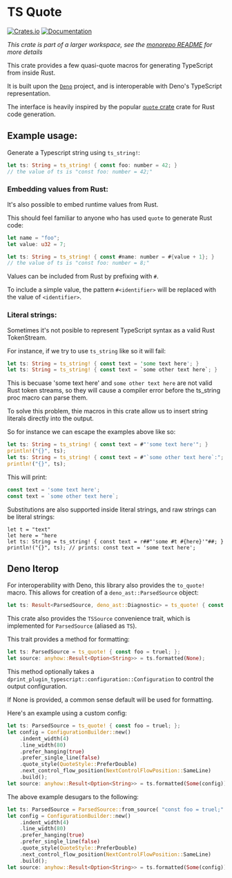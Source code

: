 # TS Quote

[![Crates.io](https://img.shields.io/crates/v/ts_quote.svg)](https://crates.io/crates/ts_quote)
[![Documentation](https://docs.rs/ts_quote/badge.svg)](https://docs.rs/ts_quote)

*This crate is part of a larger workspace, see the [monorepo README](https://github.com/spencerkohan/type_reflect) for more details*

This crate provides a few quasi-quote macros for generating TypeScript from inside Rust.

It is built upon the [`Deno`](https://deno.com) project, and is interoperable with Deno's TypeScript representation.

The interface is heavily inspired by the popular [`quote` crate](https://crates.io/crates/quote) crate for Rust code generation.

## Example usage:

Generate a Typescript string using `ts_string!`:

```rust
let ts: String = ts_string! { const foo: number = 42; }
// the value of ts is "const foo: number = 42;"
```

### Embedding values from Rust:

It's also possible to embed runtime values from Rust.

This should feel familiar to anyone who has used `quote` to generate Rust code:

```rust
let name = "foo";
let value: u32 = 7;

let ts: String = ts_string! { const #name: number = #{value + 1}; }
// the value of ts is "const foo: number = 8;"
```

Values can be included from Rust by prefixing with `#`.

To include a simple value, the pattern `#<identifier>` will be replaced with the value of `<identifier>`.

### Literal strings:

Sometimes it's not posible to represent TypeScript syntax as a valid Rust TokenStream.

For instance, if we try to use `ts_string` like so it will fail:

```rust
let ts: String = ts_string! { const text = 'some text here'; }
let ts: String = ts_string! { const text = `some other text here`; }
```

This is becuase 'some text here' and `some other text here` are not valid Rust token streams, so they will cause a compiler error before the ts_string proc macro can parse them.

To solve this problem, thie macros in this crate allow us to insert string literals directly into the output.

So for instance we can escape the examples above like so:

```rust
let ts: String = ts_string! { const text = #"'some text here'"; }
println!("{}", ts);
let ts: String = ts_string! { const text = #"`some other text here`:"; }
println!("{}", ts);
```

This will print:

```ts
const text = 'some text here';
const text = `some other text here`;
```

Substitutions are also supported inside literal strings, and raw strings can be literal strings:

```
let t = "text"
let here = "here
let ts: String = ts_string! { const text = r##"'some #t #{here}'"##; }
println!("{}", ts); // prints: const text = 'some text here';
```

## Deno Iterop

For interoperability with Deno, this library also provides the `to_quote!` macro.  This allows for creation of a `deno_ast::ParsedSource` object:

```rust
let ts: Result<ParsedSource, deno_ast::Diagnostic> = ts_quote! { const foo = truel; };
```

This crate also provides the `TSSource` convenience trait, which is implemented for `ParsedSource` (aliased as `TS`).

This trait provides a method for formatting:

```rust
let ts: ParsedSource = ts_quote! { const foo = truel; };
let source: anyhow::Result<Option<String>> = ts.formatted(None);
```

This method optionally takes a `dprint_plugin_typescript::configuration::Configuration` to control the output configuration.

If None is provided, a common sense default will be used for formatting.

Here's an example using a custom config:

```rust
let ts: ParsedSource = ts_quote! { const foo = truel; };
let config = ConfigurationBuilder::new()
    .indent_width(4)
    .line_width(80)
    .prefer_hanging(true)
    .prefer_single_line(false)
    .quote_style(QuoteStyle::PreferDouble)
    .next_control_flow_position(NextControlFlowPosition::SameLine)
    .build();
let source: anyhow::Result<Option<String>> = ts.formatted(Some(config));
```

The above example desugars to the following:

```rust
let ts: ParsedSource = ParsedSource::from_source( "const foo = truel;".to_string() );
let config = ConfigurationBuilder::new()
    .indent_width(4)
    .line_width(80)
    .prefer_hanging(true)
    .prefer_single_line(false)
    .quote_style(QuoteStyle::PreferDouble)
    .next_control_flow_position(NextControlFlowPosition::SameLine)
    .build();
let source: anyhow::Result<Option<String>> = ts.formatted(Some(config));
```
